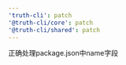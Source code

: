 ```yaml
---
'truth-cli': patch
'@truth-cli/core': patch
'@truth-cli/shared': patch
---
```


正确处理package.json中name字段
